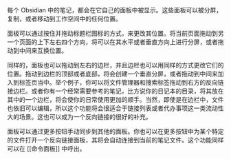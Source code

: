 每个 Obsidian 中的笔记，都会在它自己的面板中被显示。这些面板可以被分屏，复制，或者移动到工作空间中的任何位置。

面板可以通过按住并拖动标题栏图标的方式，来更改其位置。将当前页面拖动到另一个页面的上下左右四个方向，将可以在其水平或者垂直方向上进行分屏，或者拖动到中间来互换位置。

同样的，面板也可以拖动到左右的边栏，并且边栏也可以用同样的方式更改它们的位置。拖动到边栏的顶部或者底部，将会创建一个垂直分屏，或者拖动到中间来加入到标签页当中。举个例子，你可以将文件管理器和搜索标签拖动到右方的反向链接边栏。或者你有一个经常需要参考的笔记，比方说你的日记本的目录，将其放在其中的一个边栏，将会使你的日常使用更加的顺手。当然，即使是在边栏中，文件也依旧可以编辑，所以这个功能将会很适合于链接列表或者代办事项这一类流动性大的场景。这也可以成为一个反向链接的很好的补充。

面板可以通过更多按钮手动同步到其他的面板。你也可以在更多按钮中为某个特定的文件打开一个反向链接面板，其将会自动连接到当前的笔记文件。这个功能同样可以在 [[命令面板]] 中呼出。